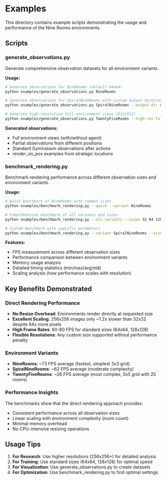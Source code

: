 # Examples

This directory contains example scripts demonstrating the usage and performance of the Nine Rooms environments.

## Scripts

### generate_observations.py

Generate comprehensive observation datasets for all environment variants.

**Usage:**
```bash
# Generate observations for NineRooms (default 64x64)
python examples/generate_observations.py NineRooms

# Generate observations for SpiralNineRooms with custom output directory
python examples/generate_observations.py SpiralNineRooms --output-dir my_observations

# Generate high-resolution full environment views (512x512)
python examples/generate_observations.py TwentyFiveRooms --high-res-full
```

**Generated observations:**
- Full environment views (with/without agent)
- Partial observations from different positions
- Standard Gymnasium observations after actions
- render_on_pos examples from strategic locations

### benchmark_rendering.py

Benchmark rendering performance across different observation sizes and environment variants.

**Usage:**
```bash
# Quick benchmark of NineRooms with common sizes
python examples/benchmark_rendering.py --quick --variant NineRooms

# Comprehensive benchmark of all variants and sizes
python examples/benchmark_rendering.py --all-variants --sizes 32 64 128 256 --steps 100

# Custom benchmark with specific parameters
python examples/benchmark_rendering.py --variant SpiralNineRooms --sizes 64 128 256 --steps 50
```

**Features:**
- FPS measurement across different observation sizes
- Performance comparison between environment variants
- Memory usage analysis
- Detailed timing statistics (min/max/avg/std)
- Scaling analysis (how performance scales with resolution)

## Key Benefits Demonstrated

### Direct Rendering Performance
- **No Resize Overhead**: Environments render directly at requested size
- **Excellent Scaling**: 256x256 images only ~1.2x slower than 32x32 despite 64x more pixels
- **High Frame Rates**: 60-80 FPS for standard sizes (64x64, 128x128)
- **Flexible Resolutions**: Any custom size supported without performance penalty

### Environment Variants
- **NineRooms**: ~73 FPS average (fastest, simplest 3x3 grid)
- **SpiralNineRooms**: ~62 FPS average (moderate complexity)  
- **TwentyFiveRooms**: ~26 FPS average (most complex, 5x5 grid with 25 rooms)

### Performance Insights
The benchmarks show that the direct rendering approach provides:
- Consistent performance across all observation sizes
- Linear scaling with environment complexity (room count)
- Minimal memory overhead
- No CPU-intensive resizing operations

## Usage Tips

1. **For Research**: Use higher resolutions (256x256+) for detailed analysis
2. **For Training**: Use standard sizes (64x64, 128x128) for optimal speed
3. **For Visualization**: Use generate_observations.py to create datasets
4. **For Optimization**: Use benchmark_rendering.py to find optimal settings
